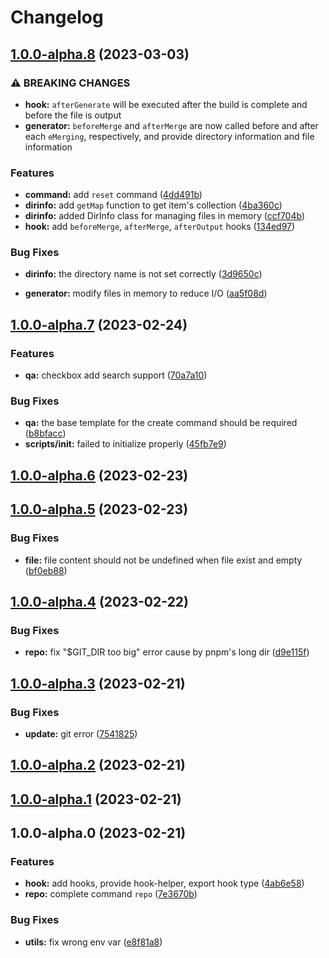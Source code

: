# Changelog
## [1.0.0-alpha.8](https://github.com/NoraH1to/setup-cli/compare/v1.0.0-alpha.7...v1.0.0-alpha.8) (2023-03-03)


### ⚠ BREAKING CHANGES

* **hook:** `afterGenerate` will be executed after the build is complete and before the file is
output
* **generator:** `beforeMerge` and `afterMerge` are now called before and after each `eMerging`,
respectively, and provide directory information and file information

### Features

* **command:** add `reset` command ([4dd491b](https://github.com/NoraH1to/setup-cli/commit/4dd491bbdae73753ede7b5b69e2ba0723bf7c2f0))
* **dirinfo:** add `getMap` function to get item's collection ([4ba360c](https://github.com/NoraH1to/setup-cli/commit/4ba360c900852ba6db0c833c9ab6bdec1e3089e6))
* **dirinfo:** added DirInfo class for managing files in memory ([ccf704b](https://github.com/NoraH1to/setup-cli/commit/ccf704b5287038be9c5a91fbad50739dd80c5606))
* **hook:** add `beforeMerge`, `afterMerge`, `afterOutput` hooks ([134ed97](https://github.com/NoraH1to/setup-cli/commit/134ed97f08c56d77d40521d9d08405a8cdf37e4d))


### Bug Fixes

* **dirinfo:** the directory name is not set correctly ([3d9650c](https://github.com/NoraH1to/setup-cli/commit/3d9650cc97ded426b626b8cf7a04da832b982198))


* **generator:** modify files in memory to reduce I/O ([aa5f08d](https://github.com/NoraH1to/setup-cli/commit/aa5f08dc18194bab178b9026652e063f5971b24a))

## [1.0.0-alpha.7](https://github.com/NoraH1to/setup-cli/compare/v1.0.0-alpha.6...v1.0.0-alpha.7) (2023-02-24)


### Features

* **qa:** checkbox add search support ([70a7a10](https://github.com/NoraH1to/setup-cli/commit/70a7a10678786d89893d31d258ecbe43a3a69706))


### Bug Fixes

* **qa:** the base template for the create command should be required ([b8bfacc](https://github.com/NoraH1to/setup-cli/commit/b8bfaccf496d3e2c18db70a92e89ba86672fae1d))
* **scripts/init:** failed to initialize properly ([45fb7e9](https://github.com/NoraH1to/setup-cli/commit/45fb7e9558a430e612c424d373be00aad6d971c3))

## [1.0.0-alpha.6](https://github.com/NoraH1to/setup-cli/compare/v1.0.0-alpha.5...v1.0.0-alpha.6) (2023-02-23)

## [1.0.0-alpha.5](https://github.com/NoraH1to/setup-cli/compare/v1.0.0-alpha.4...v1.0.0-alpha.5) (2023-02-23)


### Bug Fixes

* **file:** file content should not be undefined when file exist and empty ([bf0eb88](https://github.com/NoraH1to/setup-cli/commit/bf0eb88980e4dc1daf1f67cafd70c056667fb584))

## [1.0.0-alpha.4](https://github.com/NoraH1to/setup-cli/compare/v1.0.0-alpha.3...v1.0.0-alpha.4) (2023-02-22)


### Bug Fixes

* **repo:** fix "$GIT_DIR too big" error cause by pnpm's long dir ([d9e115f](https://github.com/NoraH1to/setup-cli/commit/d9e115f9169f2ef31ffd7b7ac3068b329060551c))

## [1.0.0-alpha.3](https://github.com/NoraH1to/setup-cli/compare/v1.0.0-alpha.2...v1.0.0-alpha.3) (2023-02-21)


### Bug Fixes

* **update:** git error ([7541825](https://github.com/NoraH1to/setup-cli/commit/7541825ee381807eae1f45321de3c0f5c59aec10))

## [1.0.0-alpha.2](https://github.com/NoraH1to/setup-cli/compare/v1.0.0-alpha.1...v1.0.0-alpha.2) (2023-02-21)

## [1.0.0-alpha.1](https://github.com/NoraH1to/setup-cli/compare/v1.0.0-alpha.0...v1.0.0-alpha.1) (2023-02-21)

## 1.0.0-alpha.0 (2023-02-21)


### Features

* **hook:** add hooks, provide hook-helper, export hook type ([4ab6e58](https://github.com/NoraH1to/setup-cli/commit/4ab6e5885c27db243703c3bb86ad2d8ab573c96a))
* **repo:** complete command `repo` ([7e3670b](https://github.com/NoraH1to/setup-cli/commit/7e3670bc80d66c2725368f918b1debafe5af4867))


### Bug Fixes

* **utils:** fix wrong env var ([e8f81a8](https://github.com/NoraH1to/setup-cli/commit/e8f81a8b736091abdc1696d7ceebc524113cc8b1))
